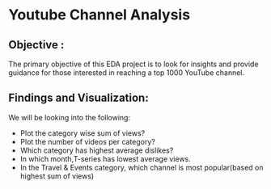 # Youtube Channel Analysis

## Objective :
The primary objective of this EDA project is to look for insights and provide guidance for those interested in reaching a top 1000 YouTube channel.

## Findings and Visualization:
We will be looking into the following:
- Plot the category wise sum of views?
- Plot the number of videos per category?
- Which category has highest average dislikes?
- In which month,T-series has lowest average views.
- In the Travel & Events category, which channel is most popular(based on highest sum of views)

